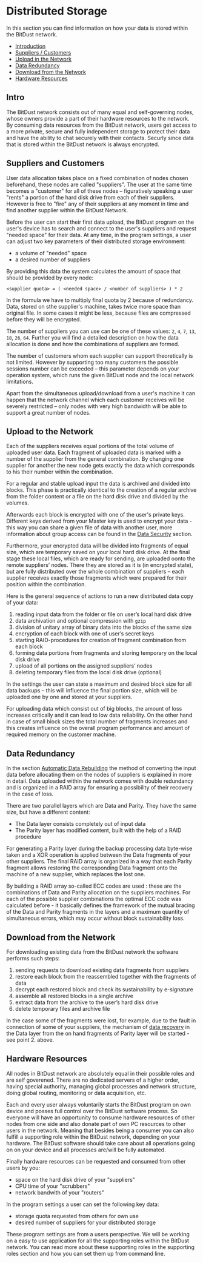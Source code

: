 # Distributed Storage

In this section you can find information on how your data is stored within the BitDust network.

* [Introduction](#intro)
* [Suppliers / Customers](#suppliers-and-customers)
* [Upload in the Network](#upload-in-the-network)
* [Data Redundancy](#data-redundancy)
* [Download from the Network](#download-from-the-network)
* [Hardware Resources](#hardware-resources)



## Intro

The BitDust network consists out of many equal and self-governing nodes, whose owners provide a part of their hardware resources to the network. By consuming data resources from the BitDust network, users get access to a more private, secure and fully independent storage to protect their data and have the ability to chat securely with their contacts. Securly since data that is stored within the BitDust network is always encrypted.



## Suppliers and Customers 

User data allocation takes place on a fixed combination of nodes chosen beforehand, these nodes are called "suppliers". The user at the same time becomes a "customer" for all of these nodes – figuratively speaking a user "rents" a portion of the hard disk drive from each of their suppliers. However is free to "fire" any of their suppliers at any moment in time and find another supplier within the BitDust Network. 

Before the user can start their first data upload, the BitDust program on the user's device has to search and connect to the user's suppliers and request "needed space" for their data. At any time, in the program settings, a user can adjust two key parameters of their distributed storage environment:

+ a volume of "needed" space
+ a desired number of suppliers

By providing this data the system calculates the amount of space that should be provided by every node:

    <supplier quota> = ( <needed space> / <number of suppliers> ) * 2

In the formula we have to multiply final quota by 2 because of redundancy. Data, stored on sthe supplier's machine, takes twice more space than original file. In some cases it might be less, because files are compressed before they will be encrypted.

The number of suppliers you can use can be one of these values:
`2`, `4`, `7`, `13`, `18`, `26`, `64`. Further you will find a detailed description on how the data allocation is done and how the combinations of suppliers are formed.

The number of customers whom each supplier can support theoretically is not limited. However by supporting too many customers the possible sessions number can be exceeded – this parameter depends on your operation system, which runs the given BitDust node and the local network limitations.

Apart from the simultaneous upload/download from a user's machine it can happen that the network channel which each customer receives will be severely restricted – only nodes with very high bandwidth will be able to support a great number of nodes.



## Upload to the Network

Each of the suppliers receives equal portions of the total volume of uploaded user data. Each fragment of uploaded data is marked with a number of the supplier from the general combination. By changing one supplier for another the new node gets exactly the data which corresponds to his their number within the combination. 
 
For a regular and stable upload input the data is archived and divided into blocks. This phase is practically identical to the creation of a regular archive from the folder content or a file on the hard disk drive and divided by the volumes.

Afterwards each block is encrypted with one of the user's private keys. Different keys derived from your Master key is used to encrypt your data - this way you can share a given file of data with another user, more information about group access can be found in the [Data Security](security.md) section. 

Furthermore, your encrypted data will be divided into fragments of equal size, which are temporary saved on your local hard disk drive. At the final stage these local files, which are ready for sending, are uploaded oonto the remote suppliers’ nodes. There they are stored as it is (in encrypted state), but are fully distributed over the whole combination of suppliers – each supplier receives exactly those fragments which were prepared for their position within the combination. 

Here is the general sequence of actions to run a new distributed data copy of your data:

1. reading input data from the folder or file on user’s local hard disk drive 
2. data archivation and optional compression with `gzip`
3. division of unitary array of binary data into the blocks of the same size 
4. encryption of each block with one of user’s secret keys
5. starting RAID-procedures for creation of fragment combination from each block
6. forming data portions from fragments and storing temporary on the local disk drive
7. upload of all portions on the assigned suppliers’ nodes
8. deleting temporary files from the local disk drive (optional)

In the settings the user can state a maximum and desired block size for all data backups – this will influence the final portion size, which will be uploaded one by one and stored at your suppliers.

For uploading data which consist out of big blocks, the amount of loss increases critically and it can lead to low data reliability. On the other hand in case of small block sizes the total number of fragments increases and this creates influence on the overall program performance and amount of required memory on the customer machine.


## Data Redundancy

In the section [Automatic Data Rebuilding](rebuilding.md) the method of converting the input data before allocating them on the nodes of suppliers is explained in more in detail. Data uploaded within the network comes with double redundancy and is organized in a RAID array for ensuring a possibility of their recovery in the case of loss. 

There are two parallel layers which are Data and Parity. They have the same size, but have a different content:

+ The Data layer consists completely out of input data 
+ The Parity layer has modified content, built with the help of a RAID procedure

For generating a Parity layer during the backup processing data byte-wise taken and a XOR operation is applied between the Data fragments of your other suppliers. The final RAID array is organized in a way that each Parity fragment allows restoring the corresponding Data fragment onto the machine of a new supplier, which replaces the lost one.

By building a RAID array so-called ECC codes are used : these are the combinations of Data and Parity allocation on the suppliers machines. For each of the possible supplier combinations the optimal ECC code was calculated before - it basically defines the framework of the mutual bracing of the Data and Parity fragments in the layers and a maximum quantity of simultaneous errors, which may occur without block sustainability loss.



## Download from the Network

For downloading existing data from the BitDust network the software performs such steps: 

1. sending requests to download existing data fragments from suppliers
2. restore each block from the reassembled together with the fragments of data
3. decrypt each restored block and check its sustainability by e-signature
4. assemble all restored blocks in a single archive
5. extract data from the archive to the user’s hard disk drive
6. delete temporary files and archive file

In the case some of the fragments were lost, for example, due to the fault in connection of some of your suppliers, the mechanism of [data recovery](rebuilding.md) in the Data layer from the on hand fragments of Parity layer will be started - see point 2. above.


## Hardware Resources 

All nodes in BitDust network are absolutely equal in their possible roles and are self goverened. There are no dedicated servers of a higher order, having special authority, managing global processes and network structure, doing global routing, monitoring or data acquisition, etc.

Each and every user always voluntarily starts the BitDust program on own device and posses full control over the BitDust software process. So everyone will have an opportunity to consume hardware resources of other nodes from one side and also donate part of own PC resources to other users in the network. Meaning that besides being a consumer you can also fulfill a supporting role within the BitDust network, depending on your hardware. The BitDust software should take care about all operations going on on your device and all processes are/will be fully automated.

Finally hardware resources can be requested and consumed from other users by you:

+ space on the hard disk drive of your "suppliers"
+ CPU time of your "scrubbers"
+ network bandwith of your "routers"

In the program settings a user can set the following key data:

+ storage quota requested from others for own use
+ desired number of suppliers for your distributed storage

These program settings are from a users perspective. We will be working on a easy to use application for all the supporting roles within the BitDust network. You can read more about these supporting roles in the supporting roles section and how you can set them up from command line.


<div class=fbcomments markdown="1">
</div
